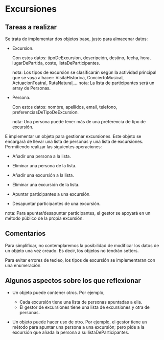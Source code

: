 # Excursiones

## Tareas a realizar

Se trata de implementar dos objetos base, justo para almacenar datos:

- Excursion.

  Con estos datos: tipoDeExcursion, descripción, destino, fecha, hora, lugarDePartida, coste, listaDeParticipantes.

  nota: Los tipos de excursión se clasificarán según la actividad principal que se vaya a hacer: VisitaHistorica, ConciertoMusical, ActuacionTeatral, RutaNatural,...
  nota: La lista de participantes será un array de Personas.

- Persona.

  Con estos datos: nombre, apellidos, email, telefono, preferenciasDeTipoDeExcursion.

  nota: Una persona puede tener más de una preferencia de tipo de excursión.

E implementar un objeto para gestionar excursiones. Este objeto se encargará de llevar una lista de personas y una lista de excursiones. Permitiendo realizar las siguientes operaciones:

- Añadir una persona a la lista.
- Eliminar una persona de la lista.

- Añadir una excursión a la lista.
- Eliminar una excursión de la lista.

- Apuntar participantes a una excursión.
- Desapuntar participantes de una excursión.

nota: Para apuntar/desapuntar participantes, el gestor se apoyará en un método público de la propia excursión.

## Comentarios

Para simplificar, no contemplaremos la posibilidad de modificar los datos de un objeto una vez creado. Es decir, los objetos no tendrán setters.

Para evitar errores de tecleo, los tipos de excursión se implementaran con una enumeración.

## Algunos aspectos sobre los que reflexionar

- Un objeto puede contener otros. Por ejemplo,
  - Cada excursión tiene una lista de personas apuntadas a ella.
  - El gestor de excursiones tiene una lista de excursiones y otra de personas.

- Un objeto puede hacer uso de otro. Por ejemplo, el gestor tiene un método para apuntar una persona a una excursión; pero pide a la excursión que añada la persona a su listaDeParticipantes.
